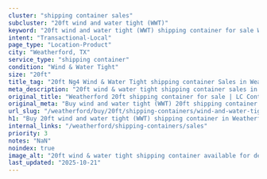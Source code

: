 ```yaml
---
cluster: "shipping container sales"
subcluster: "20ft wind and water tight (WWT)"
keyword: "20ft wind and water tight (WWT) shipping container for sale Weatherford, TX"
intent: "Transactional-Local"
page_type: "Location-Product"
city: "Weatherford, TX"
service_type: "shipping container"
condition: "Wind & Water Tight"
size: "20ft"
title_tag: "20ft Ng4 Wind & Water Tight shipping container Sales in Weatherford | LC Container"
meta_description: "20ft wind & water tight shipping container sales in Weatherford. Fast delivery, competitive pricing. Serving shipping containers area. Quote ID: TY0. Call (214) 524-4168 for your free quote today."
original_title: "Weatherford 20ft shipping container for sale | LC Container"
original_meta: "Buy wind and water tight (WWT) 20ft shipping container sale with local delivery in Weatherford, TX. LC Container — local Since 2003. Request a fast quote today."
url_slug: "/weatherford/buy/20ft/shipping-containers/wind-and-water-tight-wwt"
h1: "Buy 20ft wind and water tight (WWT) shipping container in Weatherford"
internal_links: "/weatherford/shipping-containers/sales"
priority: 3
notes: "NaN"
noindex: true
image_alt: "20ft wind & water tight shipping container available for delivery in Weatherford"
last_updated: "2025-10-21"
---
```


<!-- TODO: Add unique city/inventory copy, images, and internal links here. -->
